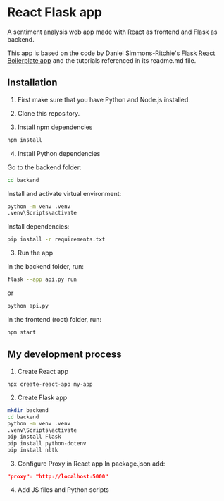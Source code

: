 # React Flask app

A sentiment analysis web app made with React as frontend and Flask as backend.

This app is based on the code by Daniel Simmons-Ritchie's [Flask React Boilerplate app](https://github.com/SimmonsRitchie/flask-react-app) and the tutorials referenced in its readme.md file.


## Installation

1. First make sure that you have Python and Node.js installed.

2. Clone this repository.

3. Install npm dependencies
```bash
npm install
```
4. Install Python dependencies

Go to the backend folder:
```bash
cd backend
```

Install and activate virtual environment:
```bash
python -m venv .venv
.venv\Scripts\activate
```

Install dependencies:
```bash
pip install -r requirements.txt
```

3. Run the app

In the backend folder, run:
```bash
flask --app api.py run
```
or
```bash
python api.py
```

In the frontend (root) folder, run:
```bash
npm start
```


## My development process

1. Create React app
```bash
npx create-react-app my-app
```
2. Create Flask app
```bash
mkdir backend
cd backend
python -m venv .venv
.venv\Scripts\activate
pip install Flask
pip install python-dotenv
pip install nltk
```

3. Configure Proxy in React app
In package.json add:
```json
"proxy": "http://localhost:5000"
```

4. Add JS files and Python scripts

